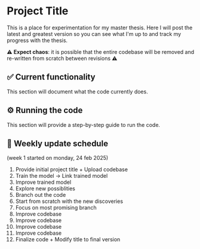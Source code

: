 # Project Title

This is a place for experimentation for my master thesis. Here I will post the latest and greatest version so you can see what I'm up to and track my progress with the thesis.

⚠️ **Expect chaos**: it is possible that the entire codebase will be removed and re-written from scratch between revisions ⚠️

## ✅  Current functionality 

This section will document what the code currently does.

## ⚙️  Running the code 

This section will provide a step-by-step guide to run the code.

## 📅  Weekly update schedule 

(week 1 started on monday, 24 feb 2025)
1. Provide initial project title + Upload codebase
2. Train the model -> Link trained model
3. Improve trained model
4. Explore new possiblities
5. Branch out the code
6. Start from scratch with the new discoveries
7. Focus on most promising branch
8. Improve codebase
9. Improve codebase
10. Improve codebase
11. Improve codebase
12. Finalize code + Modify title to final version
